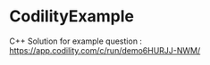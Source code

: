 # CodilityExample
C++ Solution for example question : https://app.codility.com/c/run/demo6HURJJ-NWM/
